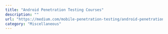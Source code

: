 ```yaml
---
title: "Android Penetration Testing Courses"
description: ""
url: "https://medium.com/mobile-penetration-testing/android-penetration-testing-courses-4effa36ac5ed"
category: "Miscellaneous"
---
```

